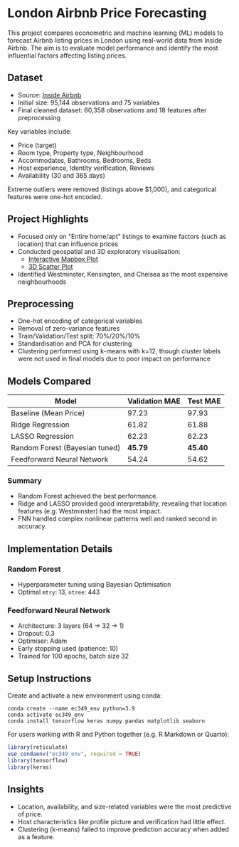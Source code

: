 # London Airbnb Price Forecasting

This project compares econometric and machine learning (ML) models to forecast Airbnb listing prices in London using real-world data from Inside Airbnb. The aim is to evaluate model performance and identify the most influential factors affecting listing prices.

## Dataset

- Source: [Inside Airbnb](https://insideairbnb.com/get-the-data/)
- Initial size: 95,144 observations and 75 variables
- Final cleaned dataset: 60,358 observations and 18 features after preprocessing

Key variables include:
- Price (target)
- Room type, Property type, Neighbourhood
- Accommodates, Bathrooms, Bedrooms, Beds
- Host experience, Identity verification, Reviews
- Availability (30 and 365 days)

Extreme outliers were removed (listings above $1,000), and categorical features were one-hot encoded.

## Project Highlights

- Focused only on "Entire home/apt" listings to examine factors (such as location) that can influence prices
- Conducted geospatial and 3D exploratory visualisation:
  - [Interactive Mapbox Plot](https://alexzheng123.github.io/Interactive-plots/mapbox.html)
  - [3D Scatter Plot](https://alexzheng123.github.io/Interactive-plots/3d_scatter.html)
- Identified Westminster, Kensington, and Chelsea as the most expensive neighbourhoods

## Preprocessing

- One-hot encoding of categorical variables
- Removal of zero-variance features
- Train/Validation/Test split: 70%/20%/10%
- Standardisation and PCA for clustering
- Clustering performed using k-means with k=12, though cluster labels were not used in final models due to poor impact on performance

## Models Compared

| Model                          | Validation MAE | Test MAE |
|--------------------------------|----------------|----------|
| Baseline (Mean Price)          | 97.23          | 97.93    |
| Ridge Regression               | 61.82          | 61.88    |
| LASSO Regression               | 62.23          | 62.23    |
| Random Forest (Bayesian tuned) | **45.79**          | **45.40**    |
| Feedforward Neural Network     | 54.24          | 54.62    |

### Summary
- Random Forest achieved the best performance.
- Ridge and LASSO provided good interpretability, revealing that location features (e.g. Westminster) had the most impact.
- FNN handled complex nonlinear patterns well and ranked second in accuracy.

## Implementation Details

### Random Forest
- Hyperparameter tuning using Bayesian Optimisation
- Optimal `mtry`: 13, `ntree`: 443

### Feedforward Neural Network
- Architecture: 3 layers (64 → 32 → 1)
- Dropout: 0.3
- Optimiser: Adam
- Early stopping used (patience: 10)
- Trained for 100 epochs, batch size 32

## Setup Instructions

Create and activate a new environment using conda:

```
conda create --name ec349_env python=3.9
conda activate ec349_env
conda install tensorflow keras numpy pandas matplotlib seaborn
```

For users working with R and Python together (e.g. R Markdown or Quarto):

```r
library(reticulate)
use_condaenv("ec349_env", required = TRUE)
library(tensorflow)
library(keras)
```

## Insights

- Location, availability, and size-related variables were the most predictive of price.
- Host characteristics like profile picture and verification had little effect.
- Clustering (k-means) failed to improve prediction accuracy when added as a feature.


